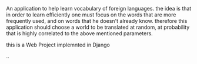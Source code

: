  An application to help learn vocabulary of foreign languages. the idea is that in order to learn efficiently one must focus on the 
words that are more frequently used, and on words that he doesn't already know. therefore this application should choose a world 
to be translated at random, at probability that is highly correlated to the above mentioned parameters.

this is a Web Project implemnted in Django 

..

